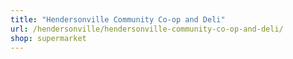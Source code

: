 ```yaml
---
title: "Hendersonville Community Co-op and Deli"
url: /hendersonville/hendersonville-community-co-op-and-deli/
shop: supermarket
---
```

